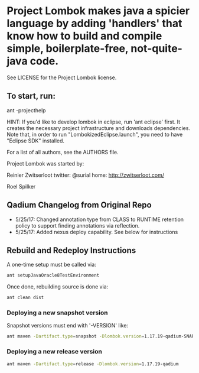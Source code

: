 # Project Lombok makes java a spicier language by adding 'handlers' that know how to build and compile simple, boilerplate-free, not-quite-java code.
See LICENSE for the Project Lombok license.


## To start, run:

ant -projecthelp

HINT: If you'd like to develop lombok in eclipse, run 'ant eclipse' first. It creates the necessary project infrastructure and downloads dependencies. Note that, in order to run "LombokizedEclipse.launch", you need to have "Eclipse SDK" installed.

For a list of all authors, see the AUTHORS file. 

Project Lombok was started by: 

Reinier Zwitserloot
twitter: @surial
home: http://zwitserloot.com/

Roel Spilker


## Qadium Changelog from Original Repo

* 5/25/17: Changed annotation type from CLASS to RUNTIME retention policy to support finding annotations via reflection.
* 5/25/17: Added nexus deploy capability.  See below for instructions

## Rebuild and Redeploy Instructions

A one-time setup must be called via:
```bash
ant setupJavaOracle8TestEnvironment
```

Once done, rebuilding source is done via:

```bash
ant clean dist
```

### Deploying a new snapshot version

Snapshot versions must end with '-VERSION' like:

```bash
ant maven -Dartifact.type=snapshot -Dlombok.version=1.17.19-qadium-SNAPSHOT
```

### Deploying a new release version

```bash
ant maven -Dartifact.type=release -Dlombok.version=1.17.19-qadium
```